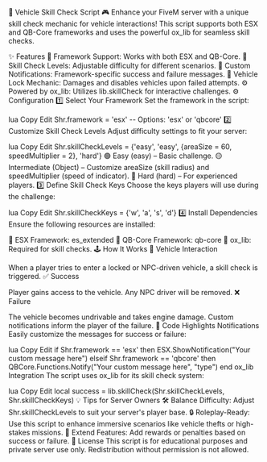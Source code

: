 🚗 Vehicle Skill Check Script
🎮 Enhance your FiveM server with a unique skill check mechanic for vehicle interactions! This script supports both ESX and QB-Core frameworks and uses the powerful ox_lib for seamless skill checks.

✨ Features
🔄 Framework Support: Works with both ESX and QB-Core.
🎯 Skill Check Levels: Adjustable difficulty for different scenarios.
📢 Custom Notifications: Framework-specific success and failure messages.
🚫 Vehicle Lock Mechanic: Damages and disables vehicles upon failed attempts.
⚙️ Powered by ox_lib: Utilizes lib.skillCheck for interactive challenges.
⚙️ Configuration
1️⃣ Select Your Framework
Set the framework in the script:

lua
Copy
Edit
Shr.framework = 'esx'  -- Options: 'esx' or 'qbcore'
2️⃣ Customize Skill Check Levels
Adjust difficulty settings to fit your server:

lua
Copy
Edit
Shr.skillCheckLevels = {'easy', 'easy', {areaSize = 60, speedMultiplier = 2}, 'hard'}
🟢 Easy (easy) – Basic challenge.
🟡 Intermediate (Object) – Customize areaSize (skill radius) and speedMultiplier (speed of indicator).
🔴 Hard (hard) – For experienced players.
3️⃣ Define Skill Check Keys
Choose the keys players will use during the challenge:

lua
Copy
Edit
Shr.skillCheckKeys = {'w', 'a', 's', 'd'}
4️⃣ Install Dependencies
Ensure the following resources are installed:

🔧 ESX Framework: es_extended
🔧 QB-Core Framework: qb-core
🔧 ox_lib: Required for skill checks.
🕹️ How It Works
🚪 Vehicle Interaction

When a player tries to enter a locked or NPC-driven vehicle, a skill check is triggered.
✅ Success

Player gains access to the vehicle.
Any NPC driver will be removed.
❌ Failure

The vehicle becomes undrivable and takes engine damage.
Custom notifications inform the player of the failure.
📝 Code Highlights
Notifications
Easily customize the messages for success or failure:

lua
Copy
Edit
if Shr.framework == 'esx' then
    ESX.ShowNotification("Your custom message here")
elseif Shr.framework == 'qbcore' then
    QBCore.Functions.Notify("Your custom message here", "type")
end
ox_lib Integration
The script uses ox_lib for its skill check system:

lua
Copy
Edit
local success = lib.skillCheck(Shr.skillCheckLevels, Shr.skillCheckKeys)
💡 Tips for Server Owners
🛠️ Balance Difficulty: Adjust Shr.skillCheckLevels to suit your server's player base.
🔒 Roleplay-Ready: Use this script to enhance immersive scenarios like vehicle thefts or high-stakes missions.
🌟 Extend Features: Add rewards or penalties based on success or failure.
📜 License
This script is for educational purposes and private server use only. Redistribution without permission is not allowed.